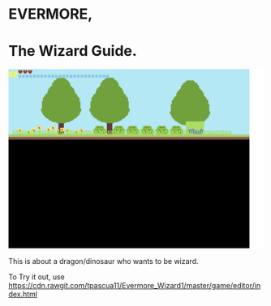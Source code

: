 #     EVERMORE, 
# The Wizard Guide.

![Alt text](https://github.com/tpascua11/Evermore_Wizard1/blob/master/documents/DinosaurWizard.gif "Optional title")

This is about a dragon/dinosaur who wants to be wizard.

To Try it out, use
https://cdn.rawgit.com/tpascua11/Evermore_Wizard1/master/game/editor/index.html
